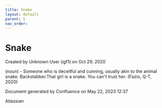 ```yaml
---
title: Snake
layout: default
parent: S
nav_order:
---
```


# Snake

Created by  Unknown User (igf1) on Oct 29, 2020

(noun) - Someone who is deceitful and cunning, usually akin to the animal snake. Backstabber.That girl is a snake. You can't trust her. (Fazio, Q-T, 2020)

Document generated by Confluence on May 22, 2023 12:37

Atlassian
